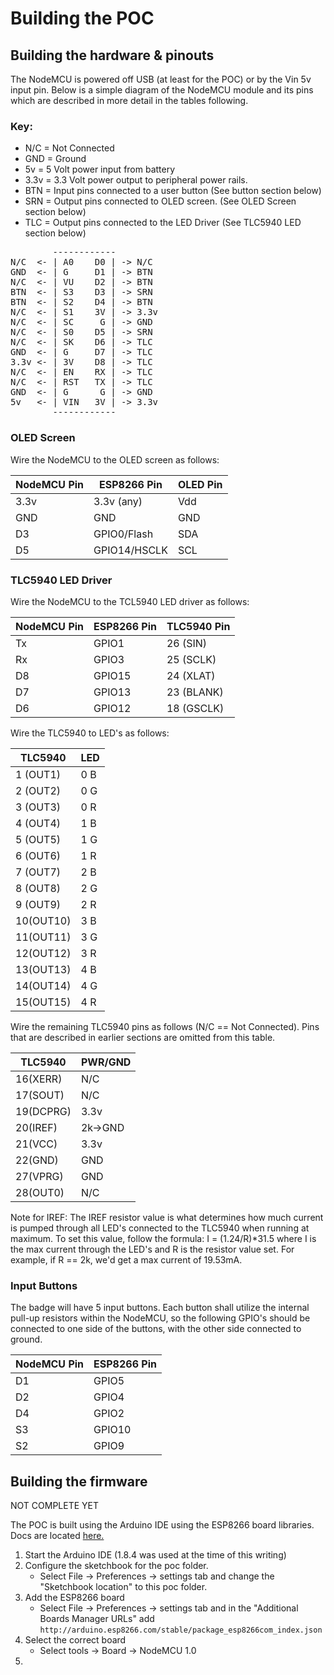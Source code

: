 Building the POC
================

Building the hardware & pinouts
-------------------------------
The NodeMCU is powered off USB (at least for the POC) or by the Vin 5v input 
pin. Below is a simple diagram of the NodeMCU module and its pins which are
described in more detail in the tables following.

### Key:
* N/C  = Not Connected
* GND  = Ground
* 5v   = 5 Volt power input from battery
* 3.3v = 3.3 Volt power output to peripheral power rails.
* BTN  = Input pins connected to a user button (See button section below)
* SRN  = Output pins connected to OLED screen. (See OLED Screen section below)
* TLC  = Output pins connected to the LED Driver (See TLC5940 LED section below)

<pre>
        ------------
N/C  <- | A0    D0 | -> N/C
GND  <- | G     D1 | -> BTN
N/C  <- | VU    D2 | -> BTN
BTN  <- | S3    D3 | -> SRN
BTN  <- | S2    D4 | -> BTN
N/C  <- | S1    3V | -> 3.3v
N/C  <- | SC     G | -> GND
N/C  <- | S0    D5 | -> SRN
N/C  <- | SK    D6 | -> TLC
GND  <- | G     D7 | -> TLC
3.3v <- | 3V    D8 | -> TLC
N/C  <- | EN    RX | -> TLC
N/C  <- | RST   TX | -> TLC
GND  <- | G      G | -> GND
5v   <- | VIN   3V | -> 3.3v
        ------------
</pre>

### OLED Screen

Wire the NodeMCU to the OLED screen as follows:

| NodeMCU Pin | ESP8266 Pin | OLED Pin |
|-------------|-------------|----------|
| 3.3v        | 3.3v (any)  | Vdd      |
| GND         | GND         | GND      |
| D3          | GPIO0/Flash | SDA      |
| D5          | GPIO14/HSCLK| SCL      |

### TLC5940 LED Driver

Wire the NodeMCU to the TCL5940 LED driver as follows:

| NodeMCU Pin | ESP8266 Pin | TLC5940 Pin |
|-------------|-------------|-------------|
| Tx          | GPIO1       | 26 (SIN)    |
| Rx          | GPIO3       | 25 (SCLK)   |
| D8          | GPIO15      | 24 (XLAT)   |
| D7          | GPIO13      | 23 (BLANK)  |
| D6          | GPIO12      | 18 (GSCLK)  |

Wire the TLC5940 to LED's as follows:

| TLC5940 | LED |
|---------|-----|
|1 (OUT1) | 0 B |
|2 (OUT2) | 0 G |
|3 (OUT3) | 0 R |
|4 (OUT4) | 1 B |
|5 (OUT5) | 1 G |
|6 (OUT6) | 1 R |
|7 (OUT7) | 2 B |
|8 (OUT8) | 2 G |
|9 (OUT9) | 2 R |
|10(OUT10)| 3 B |
|11(OUT11)| 3 G |
|12(OUT12)| 3 R |
|13(OUT13)| 4 B |
|14(OUT14)| 4 G |
|15(OUT15)| 4 R |

Wire the remaining TLC5940 pins as follows (N/C == Not Connected). Pins that are
described in earlier sections are omitted from this table.

| TLC5940 | PWR/GND |
|---------|---------|
|16(XERR) | N/C     |
|17(SOUT) | N/C     |
|19(DCPRG)| 3.3v    |
|20(IREF) | 2k->GND | <- Determines current through all LED's. See note below.
|21(VCC)  | 3.3v    |
|22(GND)  | GND     |
|27(VPRG) | GND     |
|28(OUT0) | N/C     |

Note for IREF:
The IREF resistor value is what determines how much current is pumped through
all LED's connected to the TLC5940 when running at maximum. To set this value, 
follow the formula:
I =  (1.24/R)*31.5
where I is the max current through the LED's and R is the resistor value set. 
For example, if R == 2k, we'd get a max current of 19.53mA.

### Input Buttons

The badge will have 5 input buttons. Each button shall utilize the internal
pull-up resistors within the NodeMCU, so the following GPIO's should be 
connected to one side of the buttons, with the other side connected to ground.

| NodeMCU Pin | ESP8266 Pin |
|-------------|-------------|
| D1          | GPIO5       |
| D2          | GPIO4       |
| D4          | GPIO2       |
| S3          | GPIO10      |
| S2          | GPIO9       |

Building the firmware
---------------------
NOT COMPLETE YET

The POC is built using the Arduino IDE using the ESP8266 board libraries.
Docs are located [here.](https://arduino-esp8266.readthedocs.io/en/latest/)

1. Start the Arduino IDE (1.8.4 was used at the time of this writing)
1. Configure the sketchbook for the poc folder. 
    * Select File -> Preferences -> settings tab and change the "Sketchbook 
    location" to this poc folder.
1. Add the ESP8266 board
    * Select File -> Preferences -> settings tab and in the "Additional Boards
    Manager URLs" add 
    `http://arduino.esp8266.com/stable/package_esp8266com_index.json`
1. Select the correct board
    * Select tools -> Board -> NodeMCU 1.0
1. 
